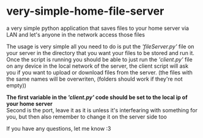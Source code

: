 # very-simple-home-file-server
a very simple python application that saves files to your home server via LAN and let's anyone in the network access those files

The usage is very simple all you need to do is put the _'fileServer.py'_ file on your server in the directory that you want your files to be stored and run it.
Once the script is running you should be able to just run the _'client.py'_ file on any device in the local network of the server, the client script will ask you if you want to upload or download files from the server. (the files with the same names will be overwriten, (folders should work if they're not empty))

**The first variable in the _'client.py'_ code should be set to the local ip of your home server**
<br />
Second is the port, leave it as it is unless it's interfearing with something for you, but then also remember to change it on the server side too

If you have any questions, let me know :3
